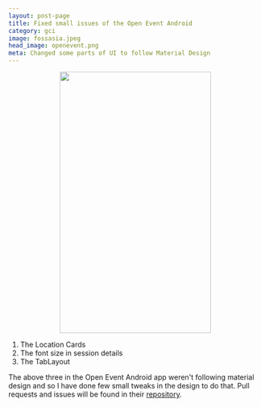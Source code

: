 ```yaml
---
layout: post-page
title: Fixed small issues of the Open Event Android
category: gci
image: fossasia.jpeg
head_image: openevent.png
meta: Changed some parts of UI to follow Material Design
---
```


<div style="text-align: center;">
<img src="{{site.baseurl}}/img/{{page.head_image}}" width="300px" height="520px" />
</div>

1. The Location Cards
2. The font size in session details
3. The TabLayout

The above three in the Open Event Android app weren't following material design and so I have done few small tweaks in the design to do that. Pull requests and issues will be found in their <a href="github.com/fossasia/open-event-android">repository</a>.
